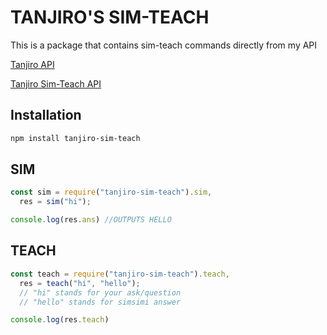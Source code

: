 # TANJIRO'S SIM-TEACH
This is a package that contains sim-teach commands directly from my API

[Tanjiro API](https://tanjiro-api.onrendeer.com)

[Tanjiro Sim-Teach API](https://simsimi-api.tanjirokamado0806.repl.co/)

## Installation

```bash
npm install tanjiro-sim-teach
```

## SIM
```js
const sim = require("tanjiro-sim-teach").sim,
  res = sim("hi");

console.log(res.ans) //OUTPUTS HELLO
```

## TEACH
```js
const teach = require("tanjiro-sim-teach").teach,
  res = teach("hi", "hello");
  // "hi" stands for your ask/question
  // "hello" stands for simsimi answer 

console.log(res.teach)
```